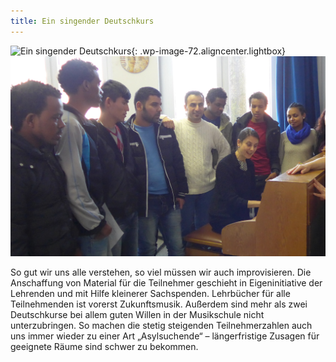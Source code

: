 ```yaml
---
title: Ein singender Deutschkurs
---
```



![Ein singender Deutschkurs](http://info.huerther-bruecke-der-kulturen.de/wp-content/uploads/2015/10/10424260_1573319806241248_3177927148700299917_n-300x225.jpg){: .wp-image-72.aligncenter.lightbox}&nbsp; ![](/uploads/versions/singender-deutschkurs---x0-0-2955-1881-2955-1881x---.jpg)

So gut wir uns alle verstehen, so viel m&uuml;ssen wir auch improvisieren. Die Anschaffung von Material f&uuml;r die Teilnehmer geschieht in Eigeninitiative der Lehrenden und mit Hilfe kleinerer Sachspenden. Lehrb&uuml;cher f&uuml;r alle Teilnehmenden ist vorerst Zukunftsmusik. Au&szlig;erdem sind mehr als zwei Deutschkurse bei allem guten Willen in der Musikschule nicht unterzubringen. So machen die stetig steigenden Teilnehmerzahlen auch uns immer wieder zu einer Art „Asylsuchende“ – l&auml;ngerfristige Zusagen f&uuml;r geeignete R&auml;ume sind schwer zu bekommen.